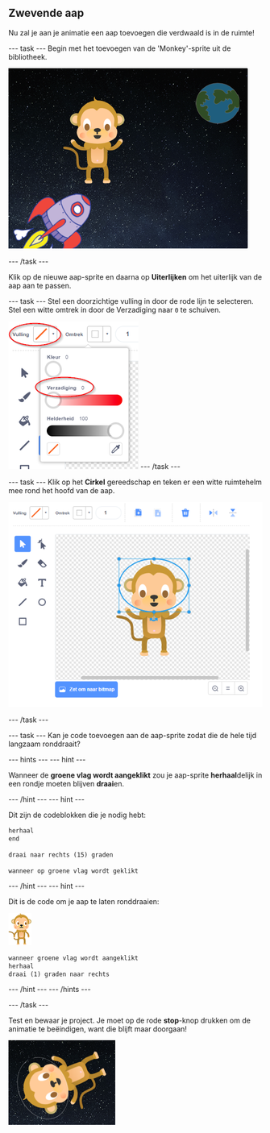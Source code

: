 ## Zwevende aap

Nu zal je aan je animatie een aap toevoegen die verdwaald is in de ruimte!

\--- task \--- Begin met het toevoegen van de 'Monkey'-sprite uit de bibliotheek.

![Een aap-sprite tovoegen](images/space-monkey-sprite.png)

\--- /task \---

Klik op de nieuwe aap-sprite en daarna op **Uiterlijken** om het uiterlijk van de aap aan te passen.

\--- task \--- Stel een doorzichtige vulling in door de rode lijn te selecteren. Stel een witte omtrek in door de Verzadiging naar `0` te schuiven.

![Witte kleur instellen](images/make-white.png) \--- /task \---

\--- task \--- Klik op het **Cirkel** gereedschap en teken er een witte ruimtehelm mee rond het hoofd van de aap.

![Apen-ruimtehelm](images/space-monkey-edit.png)

\--- /task \---

\--- task \--- Kan je code toevoegen aan de aap-sprite zodat die de hele tijd langzaam ronddraait?

\--- hints \--- \--- hint \---

Wanneer de **groene vlag wordt aangeklikt** zou je aap-sprite **herhaal**delijk in een rondje moeten blijven **draai**en.

\--- /hint \--- \--- hint \---

Dit zijn de codeblokken die je nodig hebt:

```blocks3
herhaal
end

draai naar rechts (15) graden 

wanneer op groene vlag wordt geklikt
```

\--- /hint \--- \--- hint \---

Dit is de code om je aap te laten ronddraaien:

![Aap-sprite](images/sprite-monkey.png)

```blocks3
wanneer groene vlag wordt aangeklikt
herhaal 
draai (1) graden naar rechts
```

\--- /hint \--- \--- /hints \---

\--- /task \---

Test en bewaar je project. Je moet op de rode **stop**-knop drukken om de animatie te beëindigen, want die blijft maar doorgaan!

![Test de ronddraaiende aap](images/space-spin-test.png)